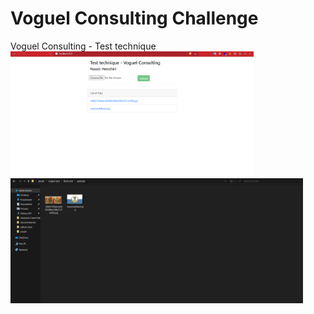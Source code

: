 # Voguel Consulting Challenge
 Voguel Consulting - Test technique
<code><img height="200" src="https://raw.githubusercontent.com/NassirHenchiri/Voguel-Consulting-Challenge/main/Screen1.png"></code>
<code><img height="200" src="https://raw.githubusercontent.com/NassirHenchiri/Voguel-Consulting-Challenge/main/Screen2.png"></code>
